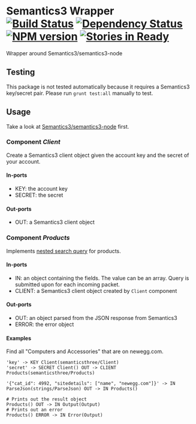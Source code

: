 # Semantics3 Wrapper <br/>[![Build Status](https://secure.travis-ci.org/kenhkan/noflo-semanticsthree.png?branch=master)](http://travis-ci.org/kenhkan/noflo-semanticsthree) [![Dependency Status](https://gemnasium.com/kenhkan/noflo-semanticsthree.png)](https://gemnasium.com/kenhkan/noflo-semanticsthree) [![NPM version](https://badge.fury.io/js/noflo-semanticsthree.png)](http://badge.fury.io/js/noflo-semanticsthree) [![Stories in Ready](https://badge.waffle.io/kenhkan/noflo-semanticsthree.png)](http://waffle.io/kenhkan/noflo-semanticsthree)

Wrapper around Semantics3/semantics3-node

## Testing

This package is not tested automatically because it requires a Semantics3
key/secret pair. Please run `grunt test:all` manually to test.

## Usage

Take a look at
[Semantics3/semantics3-node](https://github.com/Semantics3/semantics3-node)
first.

### Component *Client* ###

Create a Semantics3 client object given the account key and the secret
of your account.

#### In-ports

  * KEY: the account key
  * SECRET: the secret

#### Out-ports

  * OUT: a Semantics3 client object

### Component *Products* ###

Implements [nested search
query](https://github.com/Semantics3/semantics3-node#nested-search-query)
for products.

#### In-ports

  * IN: an object containing the fields. The value can be an array.
    Query is submitted upon for each incoming packet.
  * CLIENT: a Semantics3 client object created by `Client` component

#### Out-ports

  * OUT: an object parsed from the JSON response from Semantics3
  * ERROR: the error object

#### Examples

Find all "Computers and Accessories" that are on newegg.com.

    'key' -> KEY Client(semanticsthree/Client)
    'secret' -> SECRET Client() OUT -> CLIENT Products(semanticsthree/Products)

    '{"cat_id": 4992, "sitedetails": ["name", "newegg.com"]}' -> IN ParseJson(strings/ParseJson) OUT -> IN Products()

    # Prints out the result object
    Products() OUT -> IN Output(Output)
    # Prints out an error
    Products() ERROR -> IN Error(Output)
